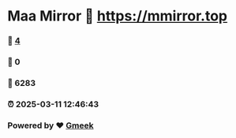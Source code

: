 # Maa Mirror :link: https://mmirror.top 
### :page_facing_up: [4](https://mmirror.top/tag.html) 
### :speech_balloon: 0 
### :hibiscus: 6283 
### :alarm_clock: 2025-03-11 12:46:43 
### Powered by :heart: [Gmeek](https://github.com/Meekdai/Gmeek)
